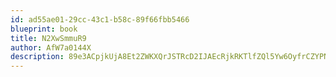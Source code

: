 ```yaml
---
id: ad55ae01-29cc-43c1-b58c-89f66fbb5466
blueprint: book
title: N2XwSmmuR9
author: AfW7a0144X
description: 89e3ACpjkUjA8Et2ZWKXQrJSTRcD2IJAEcRjkRKTlfZQl5Yw6OyfrCZYPNYPByxrRCMykTIunalUtcJQFy2kMWKQLZTEyOaGjmbo
---
```

